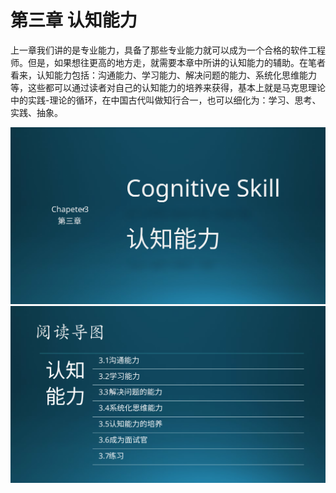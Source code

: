 
# 第三章 认知能力

上一章我们讲的是专业能力，具备了那些专业能力就可以成为一个合格的软件工程师。但是，如果想往更高的地方走，就需要本章中所讲的认知能力的辅助。在笔者看来，认知能力包括：沟通能力、学习能力、解决问题的能力、系统化思维能力等，这些都可以通过读者对自己的认知能力的培养来获得，基本上就是马克思理论中的实践-理论的循环，在中国古代叫做知行合一，也可以细化为：学习、思考、实践、抽象。

<img src="img/Slide1.SVG"/>

<img src="img/Slide2.SVG"/>

